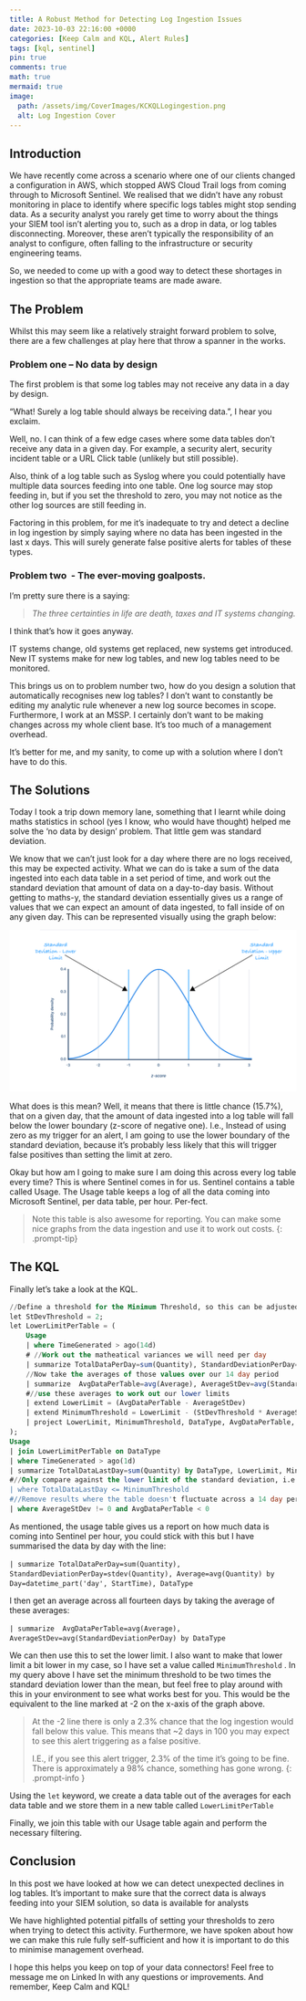 ```yaml
---
title: A Robust Method for Detecting Log Ingestion Issues
date: 2023-10-03 22:16:00 +0000
categories: [Keep Calm and KQL, Alert Rules]
tags: [kql, sentinel]
pin: true
comments: true
math: true
mermaid: true
image:
  path: /assets/img/CoverImages/KCKQLLogingestion.png
  alt: Log Ingestion Cover
---
```


## Introduction

We have recently come across a scenario where one of our clients changed a configuration in AWS, which stopped AWS Cloud Trail logs from coming through to Microsoft Sentinel. We realised that we didn’t have any robust monitoring in place to identify where specific logs tables might stop sending data. As a security analyst you rarely get time to worry about the things your SIEM tool isn’t alerting you to, such as a drop in data, or log tables disconnecting. Moreover, these aren’t typically the responsibility of an analyst to configure, often falling to the infrastructure or security engineering teams.

So, we needed to come up with a good way to detect these shortages in ingestion so that the appropriate teams are made aware.

## The Problem

Whilst this may seem like a relatively straight forward problem to solve, there are a few challenges at play here that throw a spanner in the works.

### Problem one – No data by design

The first problem is that some log tables may not receive any data in a day by design. 

“What! Surely a log table should always be receiving data.”, I hear you exclaim. 

Well, no. I can think of a few edge cases where some data tables don’t receive any data in a given day. For example, a security alert, security incident table or a URL Click table (unlikely but still possible). 

Also, think of a log table such as Syslog where you could potentially have multiple data sources feeding into one table. One log source may stop feeding in, but if you set the threshold to zero, you may not notice as the other log sources are still feeding in.

Factoring in this problem, for me it’s inadequate to try and detect a decline in log ingestion by simply saying where no data has been ingested in the last x days. This will surely generate false positive alerts for tables of these types.

### Problem two  - The ever-moving goalposts.

I’m pretty sure there is a saying:

> *The three certainties in life are death, taxes and IT systems changing.*
> 

I think that’s how it goes anyway.

IT systems change, old systems get replaced, new systems get introduced. New IT systems make for new log tables, and new log tables need to be monitored. 

This brings us on to problem number two, how do you design a solution that automatically recognises new log tables? I don’t want to constantly be editing my analytic rule whenever a new log source becomes in scope. Furthermore, I work at an MSSP. I certainly don’t want to be making changes across my whole client base. It’s too much of a management overhead.

It’s better for me, and my sanity, to come up with a solution where I don’t have to do this.

## The Solutions

Today I took a trip down memory lane, something that I learnt while doing maths statistics in school (yes I know, who would have thought) helped me solve the ‘no data by design’ problem. That little gem was standard deviation.

We know that we can’t just look for a day where there are no logs received, this may be expected activity. What we can do is take a sum of the data ingested into each data table in a set period of time, and work out the standard deviation that amount of data on a day-to-day basis. Without getting to maths-y, the standard deviation essentially gives us a range of values that we can expect an amount of data ingested, to fall inside of on any given day. This can be represented visually using the graph below:

![Normal Distribution Graph](/assets/img/HowToKQL/NormalDistro.png)

What does is this mean? Well, it means that there is little chance (15.7%), that on a given day, that the amount of data ingested into a log table will fall below the lower boundary (z-score of negative one). I.e., Instead of using zero as my trigger for an alert, I am going to use the lower boundary of the standard deviation, because it’s probably less likely that this will trigger false positives than setting the limit at zero.

Okay but how am I going to make sure I am doing this across every log table every time? This is where Sentinel comes in for us. Sentinel contains a table called Usage. The Usage table keeps a log of all the data coming into Microsoft Sentinel, per data table, per hour. Per-fect.


> Note this table is also awesome for reporting. You can make some nice graphs from the data ingestion and use it to work out costs.
{: .prompt-tip}

## The KQL

Finally let’s take a look at the KQL.

```sql
//Define a threshold for the Minimum Threshold, so this can be adjusted if necessary
let StDevThreshold = 2;
let LowerLimitPerTable = (
    Usage
    | where TimeGenerated > ago(14d)
    # //Work out the matheatical variances we will need per day
    | summarize TotalDataPerDay=sum(Quantity), StandardDeviationPerDay=stdev(Quantity), Average=avg(Quantity) by Day=datetime_part('day', StartTime), DataType
    //Now take the averages of those values over our 14 day period
    | summarize  AvgDataPerTable=avg(Average), AverageStDev=avg(StandardDeviationPerDay) by DataType
    #//use these averages to work out our lower limits
    | extend LowerLimit = (AvgDataPerTable - AverageStDev)
    | extend MinimumThreshold = LowerLimit - (StDevThreshold * AverageStDev)
    | project LowerLimit, MinimumThreshold, DataType, AvgDataPerTable, AverageStDev
);
Usage
| join LowerLimitPerTable on DataType
| where TimeGenerated > ago(1d)
| summarize TotalDataLastDay=sum(Quantity) by DataType, LowerLimit, MinimumThreshold, AverageStDev, AvgDataPerTable
#//Only compare against the lower limit of the standard deviation, i.e. we don't care if more logs are sent in a day
| where TotalDataLastDay <= MinimumThreshold
#//Remove results where the table doesn't fluctuate across a 14 day period, but there is data coming in
| where AverageStDev != 0 and AvgDataPerTable < 0
```

As mentioned, the usage table gives us a report on how much data is coming into Sentinel per hour, you could stick with this but I have summarised the data by day with the line: 

`| summarize TotalDataPerDay=sum(Quantity), StandardDeviationPerDay=stdev(Quantity), Average=avg(Quantity) by Day=datetime_part('day', StartTime), DataType`

I then get an average across all fourteen days by taking the average of these averages:

`| summarize  AvgDataPerTable=avg(Average), AverageStDev=avg(StandardDeviationPerDay) by DataType`

We can then use this to set the lower limit. I also want to make that lower limit a bit lower in my case, so I have set a value called `MinimumThreshold` . In my query above I have set the minimum threshold to be two times the standard deviation lower than the mean, but feel free to play around with this in your environment to see what works best for you. This would be the equivalent to the line marked at -2 on the x-axis of the graph above. 


> At the -2 line there is only a 2.3% chance that the log ingestion would fall below this value. This means that ~2 days in 100 you may expect to see this alert triggering as a false positive. 
>
> I.E., if you see this alert trigger, 2.3% of the time it’s going to be fine. There is approximately a 98% chance, something has gone wrong.
{: .prompt-info }

Using the `let` keyword, we create a data table out of the averages for each data table and we store them in a new table called `LowerLimitPerTable`

Finally, we join this table with our Usage table again and perform the necessary filtering.

## Conclusion

In this post we have looked at how we can detect unexpected declines in log tables. It’s important to make sure that the correct data is always feeding into your SIEM solution, so data is available for analysts

We have highlighted potential pitfalls of setting your thresholds to zero when trying to detect this activity. Furthermore, we have spoken about how we can make this rule fully self-sufficient and how it is important to do this to minimise management overhead. 

I hope this helps you keep on top of your data connectors! Feel free to message me on Linked In with any questions or improvements. And remember, Keep Calm and KQL!